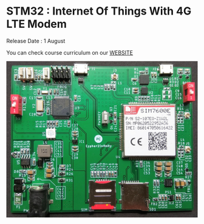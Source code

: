 # STM32 : Internet Of Things With 4G LTE Modem

Release Date : 1 August 

You can check course curriculum on our [WEBSITE](https://www.cipher2infinity.com/)

![](Hardware%20Images/Course%20Hardware.jpg)

